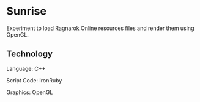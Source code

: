 # Sunrise
Experiment to load Ragnarok Online resources files and render them using OpenGL.

## Technology
Language: C++

Script Code: IronRuby

Graphics: OpenGL
